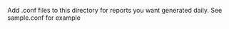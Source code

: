 Add .conf files to this directory for reports you want generated daily.  See sample.conf for example
